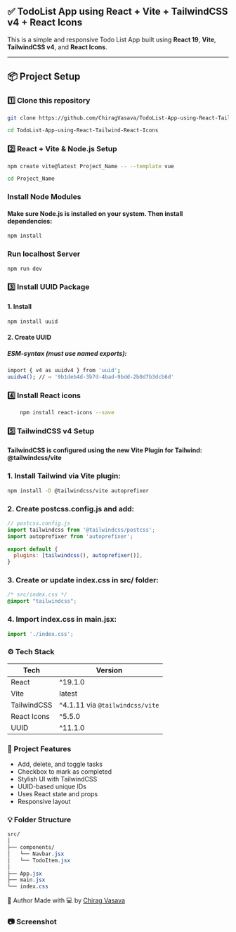 ## ✅ TodoList App using React + Vite + TailwindCSS v4 + React Icons

This is a simple and responsive Todo List App built using **React 19**, **Vite**, **TailwindCSS v4**, and **React Icons**.

---

## 📦 Project Setup

### 1️⃣ Clone this repository

```bash
git clone https://github.com/ChiragVasava/TodoList-App-using-React-Tailwind-React-Icons.git
```
```bash
cd TodoList-App-using-React-Tailwind-React-Icons
```
### 2️⃣ React + Vite  & Node.js Setup
```bash
npm create vite@latest Project_Name -- --template vue
```
```bash
cd Project_Name
```
### Install Node Modules
#### Make sure Node.js is installed on your system. Then install dependencies:
```bash 
npm install
```
### Run localhost Server
```bash
npm run dev
```


###  3️⃣ Install **UUID** Package
#### 1. Install
```bash
npm install uuid
```

#### 2. Create UUID
##### ESM-syntax (must use named exports):
```bash
import { v4 as uuidv4 } from 'uuid';
uuidv4(); // ⇨ '9b1deb4d-3b7d-4bad-9bdd-2b0d7b3dcb6d'
```
### 4️⃣ Install React icons
```bash
    npm install react-icons --save
``` 
### 5️⃣ TailwindCSS v4 Setup
#### TailwindCSS is configured using the new Vite Plugin for Tailwind: @tailwindcss/vite

### 1. Install Tailwind via Vite plugin:
```bash
npm install -D @tailwindcss/vite autoprefixer
```

### 2. Create postcss.config.js and add:
```js
// postcss.config.js
import tailwindcss from '@tailwindcss/postcss';
import autoprefixer from 'autoprefixer';

export default {
  plugins: [tailwindcss(), autoprefixer()],
}

```
### 3. Create or update index.css in src/ folder:
```css
/* src/index.css */
@import "tailwindcss";
```
### 4. Import index.css in main.jsx:
```js
import './index.css';
```

### ⚙️ Tech Stack
| Tech        | Version                         |
| ----------- | ------------------------------- |
| React       | ^19.1.0                         |
| Vite        | latest                          |
| TailwindCSS | ^4.1.11 via `@tailwindcss/vite` |
| React Icons | ^5.5.0                          |
| UUID        | ^11.1.0                         |

### 🧠 Project Features
<ul>
<li>Add, delete, and toggle tasks</li>
<li>Checkbox to mark as completed</li>
<li>Stylish UI with TailwindCSS</li>
<li>UUID-based unique IDs</li>
<li>Uses React state and props</li>
<li>Responsive layout</li>
</ul>

### 💡 Folder Structure
```css
src/
│
├── components/
│   └── Navbar.jsx
│   └── TodoItem.jsx
│
├── App.jsx
├── main.jsx
└── index.css
```
🙌 Author
Made with 💻 by <a href="https://github.com/ChiragVasava">Chirag Vasava</a>

### 📷 Screenshot
